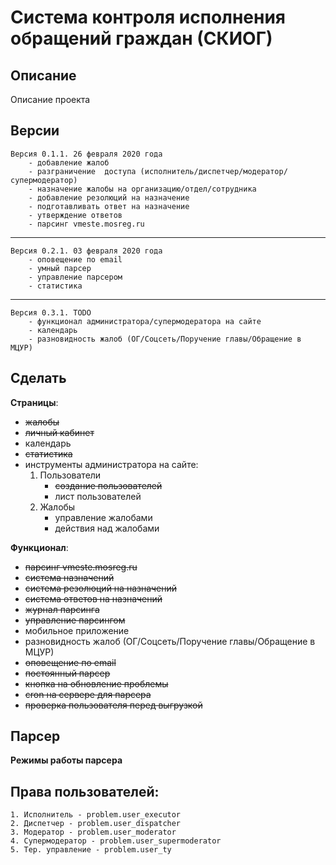 Система контроля исполнения обращений граждан (СКИОГ)
=============================

Описание
-----------
Описание проекта

Версии
-----------

    Версия 0.1.1. 26 февраля 2020 года
        - добавление жалоб
        - разграничение  доступа (исполнитель/диспетчер/модератор/супермодератор)
        - назначение жалобы на организацию/отдел/сотрудника
        - добавление резолюций на назначение
        - подготавливать ответ на назначение
        - утверждение ответов
        - парсинг vmeste.mosreg.ru
-----------
    Версия 0.2.1. 03 февраля 2020 года
        - оповещение по email 
        - умный парсер
        - управление парсером
        - статистика
-----------
    Версия 0.3.1. TODO
        - функционал администратора/супермодератора на сайте
        - календарь
        - разновидность жалоб (ОГ/Соцсеть/Поручение главы/Обращение в МЦУР)


Сделать
-----------

**Страницы**:

- ~~жалобы~~
- ~~личный кабинет~~
- календарь
- ~~статистика~~
- инструменты администратора на сайте:
    1. Пользователи
        - ~~создание пользователей~~
        - лист пользователей
    2. Жалобы
        - управление жалобами
        - действия над жалобами


**Функционал**:

- ~~парсинг vmeste.mosreg.ru~~
- ~~система назначений~~
- ~~система резолюций на назначений~~
- ~~система ответов на назначений~~
- ~~журнал парсинга~~
- ~~управление парсингом~~
- мобильное приложение
- разновидность жалоб (ОГ/Соцсеть/Поручение главы/Обращение в МЦУР)
- ~~оповещение по email~~
- ~~постоянный парсер~~
- ~~кнопка на обновление проблемы~~
- ~~cron на сервере для парсера~~
- ~~проверка пользователя перед выгрузкой~~


Парсер
-----------

**Режимы работы парсера**




Права пользователей:
-----------

    1. Исполнитель - problem.user_executor
    2. Диспетчер - problem.user_dispatcher
    3. Модератор - problem.user_moderator
    4. Супермодератор - problem.user_supermoderator
    5. Тер. управление - problem.user_ty
